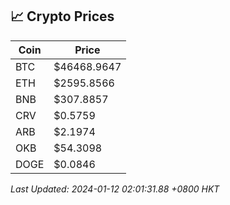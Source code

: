 ## 📈 Crypto Prices

| Coin | Price |
| ---- | ----- |
| BTC | $46468.9647 |
| ETH | $2595.8566 |
| BNB | $307.8857 |
| CRV | $0.5759 |
| ARB | $2.1974 |
| OKB | $54.3098 |
| DOGE | $0.0846 |

_Last Updated: 2024-01-12 02:01:31.88 +0800 HKT_